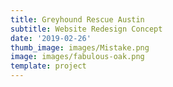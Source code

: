 ```yaml
---
title: Greyhound Rescue Austin
subtitle: Website Redesign Concept
date: '2019-02-26'
thumb_image: images/Mistake.png
image: images/fabulous-oak.png
template: project
---
```

